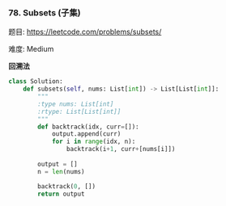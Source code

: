 ### 78. Subsets (子集)

题目:
<https://leetcode.com/problems/subsets/>


难度:   Medium


**回溯法**


```python
class Solution:
    def subsets(self, nums: List[int]) -> List[List[int]]:
        """
        :type nums: List[int]
        :rtype: List[List[int]]
        """
        def backtrack(idx, curr=[]):
            output.append(curr)
            for i in range(idx, n):
                backtrack(i+1, curr+[nums[i]])
        
        output = []
        n = len(nums)

        backtrack(0, [])
        return output
```